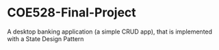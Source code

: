 # COE528-Final-Project
A desktop banking application (a simple CRUD app), that is implemented with a State Design Pattern
